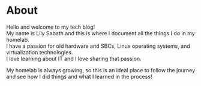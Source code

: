 # About
<p>
  Hello and welcome to my tech blog!<br />
   My name is Lily Sabath and this is where I document all the things I do in my homelab.<br />
  I have a passion for old hardware and SBCs, Linux operating systems, and virtualization technologies.<br />
  I love learning about IT and I love sharing that passion.

  My homelab is always growing, so this is an ideal place to follow the journey and see how I did things and what I learned in the process!
  </p>